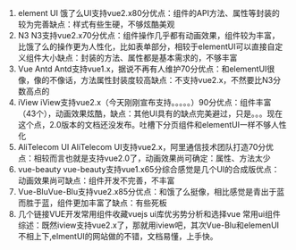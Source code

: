 1. element UI 饿了么UI支持vue2.x80分优点：组件的API方法、属性等封装的较为完善缺点：样式有些生硬，不够炫酷美观
2. N3 N3支持vue2.x70分优点：组件操作几乎都有动画效果，组件较为丰富，比饿了么的操作更为人性化，比如表单部分，相较于elementUI可以直接自定义组件大小缺点：封装的方法、属性都是基本需求的，不够丰富
3. Vue Antd Antd支持vue1.x，据说不再有人维护70分优点：和elementUI很像，像的不像话，方法属性封装度较高缺点：不支持vue2.x，不然要比N3分数高点的
4. iView iView支持vue2.x（今天刚刚宣布支持。。。。。）90分优点：组件丰富（43个），动画效果炫酷，缺点：其他UI具有的缺点完美避过，只是。。。现在这个点，2.0版本的文档还没发布。吐槽下分页组件和elementUI一样不够人性化
5. AliTelecom UI AliTelecom UI支持vue2.x，阿里通信技术团队打造70分优点：相较而言也就是支持vue2.0了，动画效果尚可确定：属性、方法太少
6. vue-beauty vue-beauty支持vue1.x65分综合感觉是几个UI的合成版优点：动画效果尚可缺点：组件开发不完善，不丰富
7. Vue-BluVue-Blu支持vue2.x85分优点：和饿了么挺像，相比感觉是青出于蓝而胜于蓝，组件更加丰富了缺点：有些死板
8. 几个链接VUE开发常用组件收藏vuejs ui库优劣势分析和选择vue 常用ui组件
综述：既然iview支持vue2.x了，那就用iview吧，其次Vue-Blu和elemenUI不相上下,elmentUI的网站做的不错，文档易懂，上手快。

